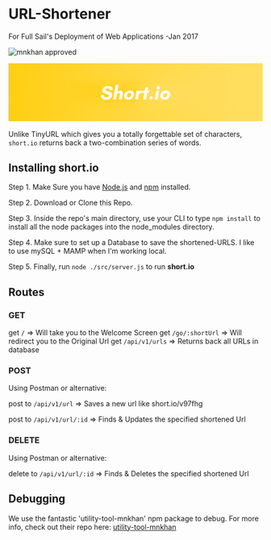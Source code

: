 # URL-Shortener
For Full Sail's Deployment of Web Applications -Jan 2017

![mnkhan approved](https://img.shields.io/badge/mnkhan94-approved-brightgreen.svg)

![alt tag](/readme/logo.png)

Unlike TinyURL which gives you a totally forgettable set of characters, `short.io` returns back a two-combination series of words.

## Installing short.io

Step 1. Make Sure you have [Node.js](https://nodejs.org/en/) and [npm](https://www.npmjs.com) installed.

Step 2. Download or Clone this Repo.

Step 3. Inside the repo's main directory, use your CLI to type `npm install` to install all the node packages into the node_modules directory.

Step 4. Make sure to set up a Database to save the shortened-URLS. I like to use mySQL + MAMP when I'm working local.

Step 5. Finally, run `node ./src/server.js` to run **short.io**

## Routes

### GET

get `/` => Will take you to the Welcome Screen
get `/go/:shortUrl` => Will redirect you to the Original Url
get `/api/v1/urls` => Returns back all URLs in database

### POST

Using Postman or alternative:

post to `/api/v1/url` => Saves a new url like short.io/v97fhg

post to `/api/v1/url/:id` => Finds & Updates the specified shortened Url

### DELETE

Using Postman or alternative:

delete to `/api/v1/url/:id` => Finds & Deletes the specified shortened Url

## Debugging

We use the fantastic 'utility-tool-mnkhan' npm package to debug. 
For more info, check out their repo here: [utility-tool-mnkhan](https://github.com/mnkhan94/utility-tool)

